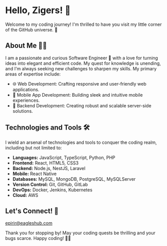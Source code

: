 # Hello, Zigers! 👋

Welcome to my coding journey! I'm thrilled to have you visit my little corner of the GitHub universe. 🌌

## About Me 👨‍💻

I am a passionate and curious Software Engineer 🚀 with a love for turning ideas into elegant and efficient code. My quest for knowledge is unending, and I'm always seeking new challenges to sharpen my skills. My primary areas of expertise include:

- 🌐 Web Development: Crafting responsive and user-friendly web applications.
- 📱 Mobile App Development: Building sleek and intuitive mobile experiences.
- 💾 Backend Development: Creating robust and scalable server-side solutions.

## Technologies and Tools 🛠️

I wield an arsenal of technologies and tools to conquer the coding realm, including but not limited to:

- **Languages:** JavaScript, TypeScript, Python, PHP
- **Frontend:** React, HTML5, CSS3
- **Backend:** Node.js, NestJS, Laravel
- **Mobile:** React Native
- **Databases:** MySQL, MongoDB, PostgreSQL, MySQLServer
- **Version Control:** Git, GitHub, GitLab
- **DevOps:** Docker, Jenkins, Kubernetes
- **Cloud:** AWS 

## Let's Connect! 🤝

epirir@eagleshub.com

Thank you for stopping by! May your coding quests be thrilling and your bugs scarce. Happy coding! 🚀🐛
